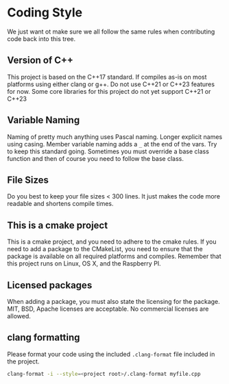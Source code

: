 # Coding Style
We just want ot make sure we all follow the same rules when contributing 
code back into this tree.

## Version of C++
This project is based on the C++17 standard. If compiles as-is on most platforms 
using either clang or g++. Do not use C++21 or C++23 features for now. Some core 
libraries for this project do not yet support C++21 or C++23

## Variable Naming
Naming of pretty much anything uses Pascal naming. Longer explicit names using casing. 
Member variable naming adds a `_` at the end of the vars. Try to
keep this standard going. Sometimes you must override a base class function and then of course
you need to follow the base class.

## File Sizes
Do you best to keep your file sizes < 300 lines. It just makes the code more readable
and shortens compile times. 

## This is a cmake project
This is a cmake project, and you need to adhere to the cmake rules. If you need
to add a package to the CMakeList, you need to ensure that the package is available
on all required platforms and compiles. Remember that this project runs on Linux, OS X, 
and the Raspberry PI.

## Licensed packages
When adding a package, you must also state the licensing for the package. MIT, BSD, Apache licenses
are acceptable. No commercial licenses are allowed. 

## clang formatting
Please format your code using the included `.clang-format` file included in the project.

```bash
clang-format -i --style=<project root>/.clang-format myfile.cpp
```
